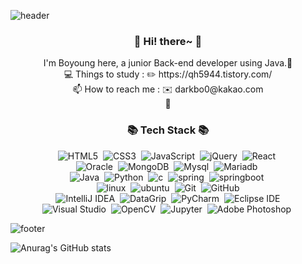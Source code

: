 ![header](https://capsule-render.vercel.app/api?type=waving&color=auto&height=300&section=header&text=YoungBo%20Home&fontSize=90)
<h3 align="center"> 👋 Hi! there~ 👋 </h3>
<p align="center">
I'm Boyoung here, a junior Back-end developer using Java.🌻<br>
💻 Things to study : ✏️ https://qh5944.tistory.com/ <br>
📫 How to reach me : ✉️ darkbo0@kakao.com <br> 📣
</p>
<h3 align="center">📚 Tech Stack 📚</h3>
<p align="center">
  <img alt="HTML5" src="https://img.shields.io/badge/html5-%23E34F26.svg?style=for-the-badge&logo=html5&logoColor=white"/>&nbsp
  <img alt="CSS3" src="https://img.shields.io/badge/css3-%231572B6.svg?style=for-the-badge&logo=css3&logoColor=white"/>&nbsp
  <img alt="JavaScript" src="https://img.shields.io/badge/javascript-%23323330.svg?style=for-the-badge&logo=javascript&logoColor=%23F7DF1E"/>&nbsp
  <img alt="jQuery" src="https://img.shields.io/badge/jQuery-0769AD.svg?style=for-the-badge&logo=jQuery&logoColor=%2361DAFB"/>&nbsp
  <img alt="React" src="https://img.shields.io/badge/react-%2320232a.svg?style=for-the-badge&logo=react&logoColor=%2361DAFB"/>&nbsp
  <br>
  <img alt="Oracle" src="https://img.shields.io/badge/Oracle-F80000.svg?style=for-the-badge&logo=Oracle&logoColor=%white"/>&nbsp
  <img alt="MongoDB" src="https://img.shields.io/badge/MongoDB-47A248.svg?style=for-the-badge&logo=MongoDB&logoColor=white"/>&nbsp
  <img alt="Mysql" src="https://img.shields.io/badge/Mysql-4479A1.svg?style=for-the-badge&logo=Mysql&logoColor=white"/>&nbsp
  <img alt="Mariadb" src="https://img.shields.io/badge/Mariadb-003545.svg?style=for-the-badge&logo=Mariadb&logoColor=%234FC08D"/>&nbsp
  <br>
  <img alt="Java" src="https://img.shields.io/badge/Java-00599C?style=for-the-badge&logo=Java&logoColor=black" />&nbsp
  <img alt="Python" src="https://img.shields.io/badge/Python-3776AB.svg?style=for-the-badge&logo=Python&logoColor=white"/>&nbsp
  <img alt="c" src="https://img.shields.io/badge/c-A8B9CC.svg?style=for-the-badge&logo=c&logoColor=white"/>&nbsp
  <img alt="spring" src="https://img.shields.io/badge/spring-232F3E.svg?style=for-the-badge&logo=spring&logoColor=white"/>&nbsp
  <img alt="springboot" src="https://img.shields.io/badge/springboot-6DB33F.svg?style=for-the-badge&logo=springboot&logoColor=white"/>&nbsp
  <br>
  <img alt="linux" src="https://img.shields.io/badge/linux-FCC624.svg?style=for-the-badge&logo=linux&logoColor=white"/>&nbsp
  <img alt="ubuntu" src="https://img.shields.io/badge/ubuntu-E95420.svg?style=for-the-badge&logo=ubuntu&logoColor=white"/>&nbsp
  <img alt="Git" src="https://img.shields.io/badge/git-%23F05033.svg?style=for-the-badge&logo=git&logoColor=white"/>&nbsp
  <img alt="GitHub" src="https://img.shields.io/badge/github-%23121011.svg?style=for-the-badge&logo=github&logoColor=white"/>
   <br>
  <img alt="IntelliJ IDEA" src="https://img.shields.io/badge/IntelliJ IDEA-000000.svg?style=for-the-badge&logo=IntelliJ IDEA&logoColor=white"/>&nbsp
  <img alt="DataGrip" src="https://img.shields.io/badge/DataGrip-000000.svg?style=for-the-badge&logo=DataGrip&logoColor=white"/>&nbsp
  <img alt="PyCharm" src="https://img.shields.io/badge/PyCharm-000000.svg?style=for-the-badge&logo=PyCharm&logoColor=white"/>&nbsp
  <img alt="Eclipse IDE" src="https://img.shields.io/badge/Eclipse IDE-2C2255.svg?style=for-the-badge&logo=Eclipse IDE&logoColor=white"/>
   <br>
  <img alt="Visual Studio" src="https://img.shields.io/badge/Visual Studio-5C2D91.svg?style=for-the-badge&logo=Visual Studio&logoColor=white"/>&nbsp
  <img alt="OpenCV" src="https://img.shields.io/badge/OpenCV-5C3EE8.svg?style=for-the-badge&logo=OpenCV&logoColor=white"/>&nbsp
  <img alt="Jupyter" src="https://img.shields.io/badge/Jupyter-F37626.svg?style=for-the-badge&logo=Jupyter&logoColor=white"/>&nbsp
  <img alt="Adobe Photoshop" src="https://img.shields.io/badge/adobephotoshop-%2331A8FF.svg?style=for-the-badge&logo=adobephotoshop&logoColor=white"/>&nbsp
</p>

![footer](https://capsule-render.vercel.app/api?type=waving&color=auto&height=150&section=footer)


![Anurag's GitHub stats](https://github-readme-stats.vercel.app/api?username=BoyoungHyeon&show_icons=true&theme=radical)
